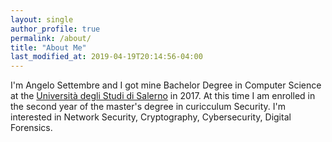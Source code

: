 ```yaml
---
layout: single
author_profile: true
permalink: /about/
title: "About Me"
last_modified_at: 2019-04-19T20:14:56-04:00
---
```



I'm Angelo Settembre and I got mine Bachelor Degree in Computer Science at the  [Università degli Studi di Salerno](http://web.unisa.it/home) in 2017. At this time I am enrolled in the second year of the master's degree in curicculum Security. I'm interested in Network Security, Cryptography, Cybersecurity, Digital Forensics. 
